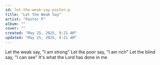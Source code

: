 ```yaml
---
id: let-the-weak-say-pastor-p
title: "Let the Weak Say"
artist: "Pastor P"
album: ""
cover: ""
created: "May 25, 2025, 9:21 AM"
updated: "May 25, 2025, 9:21 AM"
---
```


Let the weak say, "I am strong"
Let the poor say, "I am rich"
Let the blind say, "I can see"
It's what the Lord has done in me